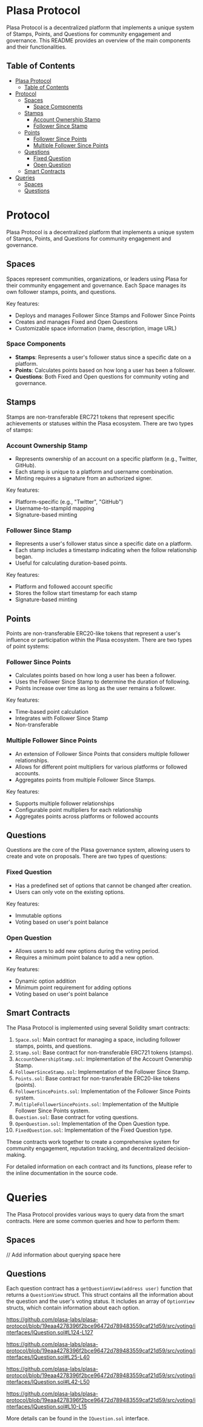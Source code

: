 # Plasa Protocol

Plasa Protocol is a decentralized platform that implements a unique system of Stamps, Points, and Questions for community engagement and governance. This README provides an overview of the main components and their functionalities.

## Table of Contents

- [Plasa Protocol](#plasa-protocol)
  - [Table of Contents](#table-of-contents)
- [Protocol](#protocol)
  - [Spaces](#spaces)
    - [Space Components](#space-components)
  - [Stamps](#stamps)
    - [Account Ownership Stamp](#account-ownership-stamp)
    - [Follower Since Stamp](#follower-since-stamp)
  - [Points](#points)
    - [Follower Since Points](#follower-since-points)
    - [Multiple Follower Since Points](#multiple-follower-since-points)
  - [Questions](#questions)
    - [Fixed Question](#fixed-question)
    - [Open Question](#open-question)
  - [Smart Contracts](#smart-contracts)
- [Queries](#queries)
  - [Spaces](#spaces-1)
  - [Questions](#questions-1)

# Protocol

Plasa Protocol is a decentralized platform that implements a unique system of Stamps, Points, and Questions for community engagement and governance.

## Spaces

Spaces represent communities, organizations, or leaders using Plasa for their community engagement and governance. Each Space manages its own follower stamps, points, and questions.

Key features:

- Deploys and manages Follower Since Stamps and Follower Since Points
- Creates and manages Fixed and Open Questions
- Customizable space information (name, description, image URL)

### Space Components

- **Stamps**: Represents a user's follower status since a specific date on a platform.
- **Points**: Calculates points based on how long a user has been a follower.
- **Questions**: Both Fixed and Open questions for community voting and governance.

## Stamps

Stamps are non-transferable ERC721 tokens that represent specific achievements or statuses within the Plasa ecosystem. There are two types of stamps:

### Account Ownership Stamp

- Represents ownership of an account on a specific platform (e.g., Twitter, GitHub).
- Each stamp is unique to a platform and username combination.
- Minting requires a signature from an authorized signer.

Key features:

- Platform-specific (e.g., "Twitter", "GitHub")
- Username-to-stampId mapping
- Signature-based minting

### Follower Since Stamp

- Represents a user's follower status since a specific date on a platform.
- Each stamp includes a timestamp indicating when the follow relationship began.
- Useful for calculating duration-based points.

Key features:

- Platform and followed account specific
- Stores the follow start timestamp for each stamp
- Signature-based minting

## Points

Points are non-transferable ERC20-like tokens that represent a user's influence or participation within the Plasa ecosystem. There are two types of point systems:

### Follower Since Points

- Calculates points based on how long a user has been a follower.
- Uses the Follower Since Stamp to determine the duration of following.
- Points increase over time as long as the user remains a follower.

Key features:

- Time-based point calculation
- Integrates with Follower Since Stamp
- Non-transferable

### Multiple Follower Since Points

- An extension of Follower Since Points that considers multiple follower relationships.
- Allows for different point multipliers for various platforms or followed accounts.
- Aggregates points from multiple Follower Since Stamps.

Key features:

- Supports multiple follower relationships
- Configurable point multipliers for each relationship
- Aggregates points across platforms or followed accounts

## Questions

Questions are the core of the Plasa governance system, allowing users to create and vote on proposals. There are two types of questions:

### Fixed Question

- Has a predefined set of options that cannot be changed after creation.
- Users can only vote on the existing options.

Key features:

- Immutable options
- Voting based on user's point balance

### Open Question

- Allows users to add new options during the voting period.
- Requires a minimum point balance to add a new option.

Key features:

- Dynamic option addition
- Minimum point requirement for adding options
- Voting based on user's point balance

## Smart Contracts

The Plasa Protocol is implemented using several Solidity smart contracts:

1. `Space.sol`: Main contract for managing a space, including follower stamps, points, and questions.
2. `Stamp.sol`: Base contract for non-transferable ERC721 tokens (stamps).
3. `AccountOwnershipStamp.sol`: Implementation of the Account Ownership Stamp.
4. `FollowerSinceStamp.sol`: Implementation of the Follower Since Stamp.
5. `Points.sol`: Base contract for non-transferable ERC20-like tokens (points).
6. `FollowerSincePoints.sol`: Implementation of the Follower Since Points system.
7. `MultipleFollowerSincePoints.sol`: Implementation of the Multiple Follower Since Points system.
8. `Question.sol`: Base contract for voting questions.
9. `OpenQuestion.sol`: Implementation of the Open Question type.
10. `FixedQuestion.sol`: Implementation of the Fixed Question type.

These contracts work together to create a comprehensive system for community engagement, reputation tracking, and decentralized decision-making.

For detailed information on each contract and its functions, please refer to the inline documentation in the source code.

# Queries

The Plasa Protocol provides various ways to query data from the smart contracts. Here are some common queries and how to perform them:

## Spaces

// Add information about querying space here

## Questions

Each question contract has a `getQuestionView(address user)` function that returns a `QuestionView` struct. This struct contains all the information about the question and the user's voting status.
It includes an array of `OptionView` structs, which contain information about each option.

https://github.com/plasa-labs/plasa-protocol/blob/19eaa4278396f2bce96472d789483559caf21d59/src/voting/interfaces/IQuestion.sol#L124-L127

https://github.com/plasa-labs/plasa-protocol/blob/19eaa4278396f2bce96472d789483559caf21d59/src/voting/interfaces/IQuestion.sol#L25-L40

https://github.com/plasa-labs/plasa-protocol/blob/19eaa4278396f2bce96472d789483559caf21d59/src/voting/interfaces/IQuestion.sol#L42-L50

https://github.com/plasa-labs/plasa-protocol/blob/19eaa4278396f2bce96472d789483559caf21d59/src/voting/interfaces/IQuestion.sol#L10-L15

More details can be found in the `IQuestion.sol` interface.
